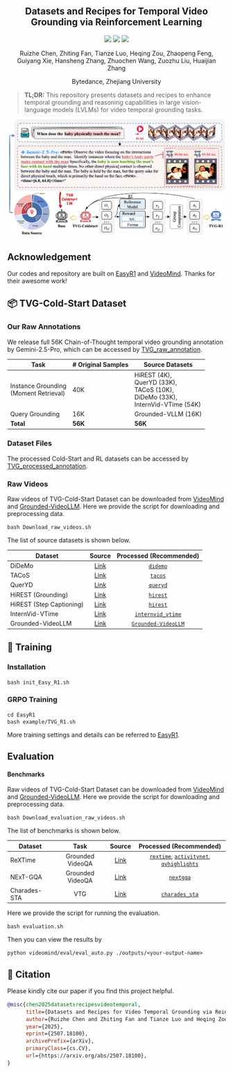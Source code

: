 
<h2 align="center">Datasets and Recipes for Temporal Video Grounding via
Reinforcement Learning</h2>

<p align="center">
  <a href="https://arxiv.org/abs/2507.18100" target="_blank"><img src="https://img.shields.io/badge/arXiv-2507.18100-red"></a>
  <a href="https://huggingface.co/collections/RuizheChen/tvg-r1-68820771aef4c59bad76aebf" target="_blank"><img src="https://img.shields.io/badge/%F0%9F%A4%97%20Hugging%20Face-Model-blue"></a>
  <a href="https://huggingface.co/datasets/RuizheChen/TVG_processed_data" target="_blank"><img src="https://img.shields.io/badge/%F0%9F%A4%97%20Hugging%20Face-Dataset-orange"></a>
</p>


<p align="center">
  Ruizhe Chen, Zhiting Fan, Tianze Luo, Heqing Zou, Zhaopeng Feng, Guiyang Xie, Hansheng Zhang, Zhuochen Wang, Zuozhu Liu, Huaijian Zhang 
  <p align="center">Bytedance, Zhejiang University</p>
</p>


> **TL;DR:** This repository presents datasets and recipes to enhance temporal grounding and reasoning capabilities in large vision-language models (LVLMs) for video temporal grounding tasks.


<p align="center"><img width="750" src="images/VTG_R1_pipeline.png"></p>

##  Acknowledgement

Our codes and repository are built on [EasyR1](https://github.com/hiyouga/EasyR1) and [VideoMind](https://github.com/yeliudev/VideoMind). Thanks for their awesome work!

## 📦 TVG-Cold-Start Dataset

### Our Raw Annotations

We release full 56K Chain-of-Thought temporal video grounding annotation by Gemini-2.5-Pro, which can be accessed by [TVG_raw_annotation](https://huggingface.co/datasets/RuizheChen/TVG_raw_annotation).

| Task                                         | # Original Samples | Source Datasets                                                                                                  |
|----------------------------------------------|-------------------|------------------------------------------------------------------------------------------------------------------|
| Instance Grounding <br/>(Moment Retrieval)   | 40K               | HiREST (4K),<br/>QuerYD (33K),<br/>TACoS (10K),<br/>DiDeMo (33K),<br/>InternVid-VTime (54K)   |
| Query Grounding                             | 16K               | Grounded-VLLM (16K)                                                                                          |
| **Total**                                   | **56K**           | **56K**                                                                                                                 |


### Dataset Files

The processed Cold-Start and RL datasets can be accessed by [TVG_processed_annotation](https://huggingface.co/datasets/RuizheChen/TVG_processed_data).


### Raw Videos
Raw videos of TVG-Cold-Start Dataset can be downloaded from [VideoMind](https://huggingface.co/datasets/yeliudev/VideoMind-Dataset) and [Grounded-VideoLLM](https://huggingface.co/datasets/WHB139426/Grounded-VideoLLM).
Here we provide the script for downloading and preprocessing data.

```shell
bash Download_raw_videos.sh
```

The list of source datasets is shown below.

| Dataset | Source | Processed (Recommended) |
|-|:-:|:-:|
| DiDeMo | [Link](https://github.com/LisaAnne/LocalizingMoments/) | [`didemo`](https://huggingface.co/datasets/yeliudev/VideoMind-Dataset/tree/main/didemo) |
| TACoS | [Link](https://www.mpi-inf.mpg.de/departments/computer-vision-and-machine-learning/research/vision-and-language/tacos-multi-level-corpus) | [`tacos`](https://huggingface.co/datasets/yeliudev/VideoMind-Dataset/tree/main/tacos) |
| QuerYD | [Link](https://www.robots.ox.ac.uk/~vgg/data/queryd/) | [`queryd`](https://huggingface.co/datasets/yeliudev/VideoMind-Dataset/tree/main/queryd) |
| HiREST (Grounding) | [Link](https://github.com/j-min/HiREST) | [`hirest`](https://huggingface.co/datasets/yeliudev/VideoMind-Dataset/tree/main/hirest) |
| HiREST (Step Captioning) | [Link](https://github.com/j-min/HiREST) | [`hirest`](https://huggingface.co/datasets/yeliudev/VideoMind-Dataset/tree/main/hirest) |
| InternVid-VTime | [Link](https://github.com/OpenGVLab/InternVideo/tree/main/Data/InternVid) | [`internvid_vtime`](https://huggingface.co/datasets/yeliudev/VideoMind-Dataset/tree/main/internvid_vtime) |
| Grounded-VideoLLM | [Link](https://huggingface.co/datasets/WHB139426/Grounded-VideoLLM) | [`Grounded-VideoLLM`](https://huggingface.co/datasets/WHB139426/Grounded-VideoLLM) |

## 🚀 Training

### Installation
```shell
bash init_Easy_R1.sh
```

### GRPO Training
```shell
cd EasyR1
bash example/TVG_R1.sh
```
More training settings and details can be referred to [EasyR1](https://github.com/hiyouga/EasyR1).

## Evaluation

#### Benchmarks

Raw videos of TVG-Cold-Start Dataset can be downloaded from [VideoMind](https://huggingface.co/datasets/yeliudev/VideoMind-Dataset) and [Grounded-VideoLLM](https://huggingface.co/datasets/WHB139426/Grounded-VideoLLM).
Here we provide the script for downloading and preprocessing data.

```shell
bash Download_evaluation_raw_videos.sh
```

The list of benchmarks is shown below.

| Dataset | Task | Source | Processed (Recommended) |
|-|:-:|:-:|:-:|
| ReXTime | Grounded VideoQA | [Link](https://github.com/ReXTime/ReXTime) | [`rextime`](https://huggingface.co/datasets/yeliudev/VideoMind-Dataset/tree/main/rextime), [`activitynet`](https://huggingface.co/datasets/yeliudev/VideoMind-Dataset/tree/main/activitynet), [`qvhighlights`](https://huggingface.co/datasets/yeliudev/VideoMind-Dataset/tree/main/qvhighlights) |
| NExT-GQA | Grounded VideoQA | [Link](https://github.com/doc-doc/NExT-GQA) | [`nextgqa`](https://huggingface.co/datasets/yeliudev/VideoMind-Dataset/tree/main/nextgqa) |
| Charades-STA | VTG | [Link](https://github.com/jiyanggao/TALL) | [`charades_sta`](https://huggingface.co/datasets/yeliudev/VideoMind-Dataset/tree/main/charades_sta) |

Here we provide the script for running the evaluation.

```shell
bash evaluation.sh
```

Then you can view the results by

```shell
python videomind/eval/eval_auto.py ./outputs/<your-output-name>
```



## 📖 Citation

Please kindly cite our paper if you find this project helpful.

```bibtex
@misc{chen2025datasetsrecipesvideotemporal,
      title={Datasets and Recipes for Video Temporal Grounding via Reinforcement Learning}, 
      author={Ruizhe Chen and Zhiting Fan and Tianze Luo and Heqing Zou and Zhaopeng Feng and Guiyang Xie and Hansheng Zhang and Zhuochen Wang and Zuozhu Liu and Huaijian Zhang},
      year={2025},
      eprint={2507.18100},
      archivePrefix={arXiv},
      primaryClass={cs.CV},
      url={https://arxiv.org/abs/2507.18100}, 
}
```


